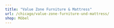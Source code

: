 ```yaml
---
title: "Value Zone Furniture & Mattress"
url: /chicago/value-zone-furniture-und-mattress/
shop: Möbel
---
```

